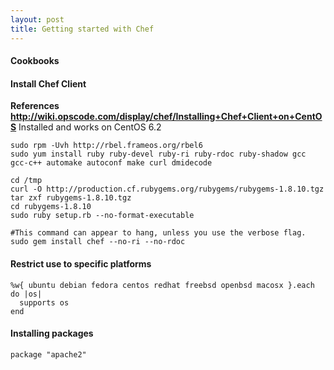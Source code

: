 ```yaml
---
layout: post 
title: Getting started with Chef
---
```


#### Cookbooks

#### Install Chef Client

**References
<http://wiki.opscode.com/display/chef/Installing+Chef+Client+on+CentOS>**
Installed and works on CentOS 6.2

    sudo rpm -Uvh http://rbel.frameos.org/rbel6
    sudo yum install ruby ruby-devel ruby-ri ruby-rdoc ruby-shadow gcc gcc-c++ automake autoconf make curl dmidecode

    cd /tmp
    curl -O http://production.cf.rubygems.org/rubygems/rubygems-1.8.10.tgz
    tar zxf rubygems-1.8.10.tgz
    cd rubygems-1.8.10
    sudo ruby setup.rb --no-format-executable

    #This command can appear to hang, unless you use the verbose flag.
    sudo gem install chef --no-ri --no-rdoc

#### Restrict use to specific platforms

    %w{ ubuntu debian fedora centos redhat freebsd openbsd macosx }.each do |os|
      supports os
    end

#### Installing packages

    package "apache2"
